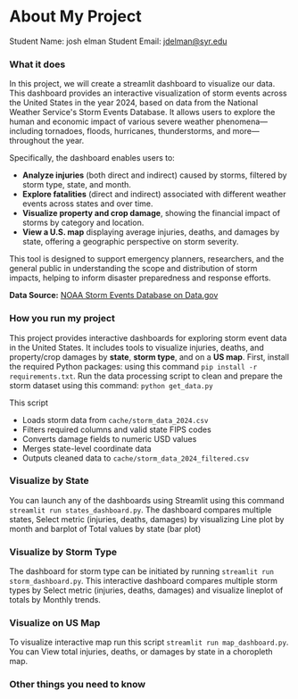 # About My Project

Student Name:  josh elman
Student Email:  jdelman@syr.edu

### What it does


In this project, we will create a streamlit dashboard to visualize our data. This dashboard provides an interactive visualization of storm events across the United States in the year 2024, based on data from the National Weather Service's Storm Events Database. It allows users to explore the human and economic impact of various severe weather phenomena—including tornadoes, floods, hurricanes, thunderstorms, and more—throughout the year.

Specifically, the dashboard enables users to:

* **Analyze injuries** (both direct and indirect) caused by storms, filtered by storm type, state, and month.
* **Explore fatalities** (direct and indirect) associated with different weather events across states and over time.
* **Visualize property and crop damage**, showing the financial impact of storms by category and location.
* **View a U.S. map** displaying average injuries, deaths, and damages by state, offering a geographic perspective on storm severity.

This tool is designed to support emergency planners, researchers, and the general public in understanding the scope and distribution of storm impacts, helping to inform disaster preparedness and response efforts.

**Data Source:**
[NOAA Storm Events Database on Data.gov](https://catalog.data.gov/dataset/storm-events-database)



### How you run my project


This project provides interactive dashboards for exploring storm event data in the United States. It includes tools to visualize injuries, deaths, and property/crop damages by **state**, **storm type**, and on a **US map**. First, install the required Python packages: using this command `pip install -r requirements.txt`. Run the data processing script to clean and prepare the storm dataset
using this command: `python get_data.py`

This script

* Loads storm data from `cache/storm_data_2024.csv`
* Filters required columns and valid state FIPS codes
* Converts damage fields to numeric USD values
* Merges state-level coordinate data
* Outputs cleaned data to `cache/storm_data_2024_filtered.csv`


### Visualize by State

You can launch any of the dashboards using Streamlit using this command `streamlit run states_dashboard.py`. The dashboard compares multiple states, Select metric (injuries, deaths, damages) by visualizing Line plot by month and barplot of Total values by state (bar plot)



###  Visualize by Storm Type

The dashboard for storm type can be initiated by running `streamlit run storm_dashboard.py`. This interactive dashboard compares multiple storm types by Select metric (injuries, deaths, damages) and visualize lineplot of totals by Monthly trends. 


###  Visualize on US Map
To visualize interactive map run this script `streamlit run map_dashboard.py`. You can View total injuries, deaths, or damages by state in a choropleth map. 



### Other things you need to know